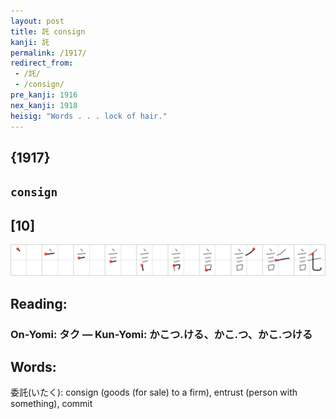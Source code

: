 ```yaml
---
layout: post
title: 託 consign
kanji: 託
permalink: /1917/
redirect_from:
 - /託/
 - /consign/
pre_kanji: 1916
nex_kanji: 1918
heisig: "Words . . . lock of hair."
---
```


## {1917}

## `consign`

## [10]

<div class="stroke"><img src="../images/E8A897.png" /></div>

## Reading:

### On-Yomi: タク &mdash; Kun-Yomi: かこつ.ける、かこ.つ、かこ.つける

## Words:

委託(いたく): consign (goods (for sale) to a firm), entrust (person with something), commit
